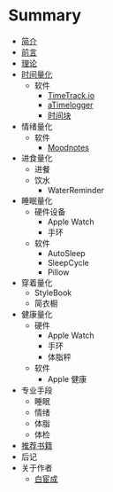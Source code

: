 # Summary

* [简介](README.md)
* [前言](preface.md)
* [理论](theory.md)
* [时间量化](time/readme.md)
    * 软件
        * [TimeTrack.io](time/timetrackio.md)
        * [aTimelogger](time/atimmelogger.md)
        * [时间块](time/timeblock.md)
* 情绪量化
    * 软件
        * [Moodnotes](emotion/moodnotes.md) 
* 进食量化
    * 进餐
    * 饮水
        * WaterReminder
* 睡眠量化
    * 硬件设备
        * Apple Watch
        * 手环
    * 软件
        * AutoSleep
        * SleepCycle
        * Pillow
* 穿着量化
    * StyleBook
    * 简衣橱
* 健康量化
    * 硬件
        * Apple Watch
        * 手环
        * 体脂秤
    * 软件
        * Apple 健康
* 专业手段
    * 睡眠
    * 情绪
    * 体脂
    * 体检
* [推荐书籍](books.md)
* 后记
* 关于作者
    * [白宦成](authors/bestony.md)
